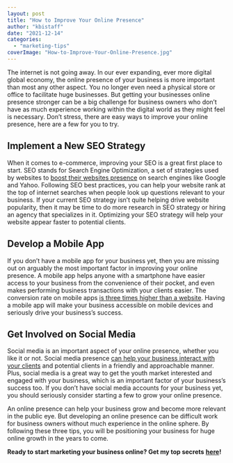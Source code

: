 ```yaml
---
layout: post
title: "How to Improve Your Online Presence"
author: "kbistaff"
date: "2021-12-14"
categories: 
  - "marketing-tips"
coverImage: "How-to-Improve-Your-Online-Presence.jpg"
---
```


The internet is not going away. In our ever expanding, ever more digital global economy, the online presence of your business is more important than most any other aspect. You no longer even need a physical store or office to facilitate huge businesses. But getting your businesses online presence stronger can be a big challenge for business owners who don’t have as much experience working within the digital world as they might feel is necessary. Don’t stress, there are easy ways to improve your online presence, here are a few for you to try.

## **Implement a New SEO Strategy**

When it comes to e-commerce, improving your SEO is a great first place to start. SEO stands for Search Engine Optimization, a set of strategies used by websites to [boost their websites presence](https://mailchimp.com/marketing-glossary/seo/) on search engines like Google and Yahoo. Following SEO best practices, you can help your website rank at the top of internet searches when people look up questions relevant to your business. If your current SEO strategy isn’t quite helping drive website popularity, then it may be time to do more research in SEO strategy or hiring an agency that specializes in it. Optimizing your SEO strategy will help your website appear faster to potential clients.

## **Develop a Mobile App**

If you don’t have a mobile app for your business yet, then you are missing out on arguably the most important factor in improving your online presence. A mobile app helps anyone with a smartphone have easier access to your business from the convenience of their pocket, and even makes performing business transactions with your clients easier. The conversion rate on mobile apps [is three times higher than a website](https://www.celerant.com/standard-mobile-shopping-app/). Having a mobile app will make your business accessible on mobile devices and seriously drive your business’s success.

## **Get Involved on Social Media**

Social media is an important aspect of your online presence, whether you like it or not. Social media presence [can help your business interact with your clients](https://www.mccauleyadvertising.com/why-your-small-business-needs-a-social-media-presence/) and potential clients in a friendly and approachable manner. Plus, social media is a great way to get the youth market interested and engaged with your business, which is an important factor of your business’s success too. If you don’t have social media accounts for your business yet, you should seriously consider starting a few to grow your online presence.

An online presence can help your business grow and become more relevant in the public eye. But developing an online presence can be difficult work for business owners without much experience in the online sphere. By following these three tips, you will be positioning your business for huge online growth in the years to come.

**Ready to start marketing your business online? Get my top secrets** [**here**](https://go.katebagoy.com/ebook)**!**
